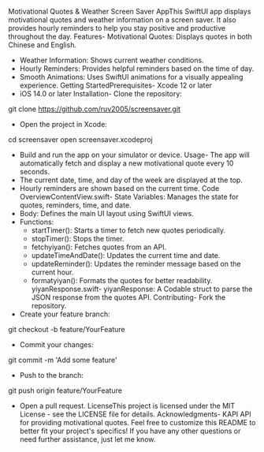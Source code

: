 Motivational Quotes & Weather Screen Saver AppThis SwiftUI app displays motivational quotes and weather information on a screen saver. It also provides hourly reminders to help you stay positive and productive throughout the day.
Features- Motivational Quotes: Displays quotes in both Chinese and English.
- Weather Information: Shows current weather conditions.
- Hourly Reminders: Provides helpful reminders based on the time of day.
- Smooth Animations: Uses SwiftUI animations for a visually appealing experience.
Getting StartedPrerequisites- Xcode 12 or later
- iOS 14.0 or later
Installation- Clone the repository:

git clone https://github.com/ruv2005/screensaver.git

- Open the project in Xcode:

cd screensaver
open screensaver.xcodeproj

- Build and run the app on your simulator or device.
Usage- The app will automatically fetch and display a new motivational quote every 10 seconds.
- The current date, time, and day of the week are displayed at the top.
- Hourly reminders are shown based on the current time.
Code OverviewContentView.swift- State Variables: Manages the state for quotes, reminders, time, and date.
- Body: Defines the main UI layout using SwiftUI views.
- Functions:
    - startTimer(): Starts a timer to fetch new quotes periodically.
    - stopTimer(): Stops the timer.
    - fetchyiyan(): Fetches quotes from an API.
    - updateTimeAndDate(): Updates the current time and date.
    - updateReminder(): Updates the reminder message based on the current hour.
    - formatyiyan(): Formats the quotes for better readability.
yiyanResponse.swift- yiyanResponse: A Codable struct to parse the JSON response from the quotes API.
Contributing- Fork the repository.
- Create your feature branch:

git checkout -b feature/YourFeature

- Commit your changes:

git commit -m 'Add some feature'

- Push to the branch:

git push origin feature/YourFeature

- Open a pull request.
  LicenseThis project is licensed under the MIT License - see the LICENSE file for details.
Acknowledgments- KAPI API for providing motivational quotes.
Feel free to customize this README to better fit your project's specifics! If you have any other questions or need further assistance, just let me know.
